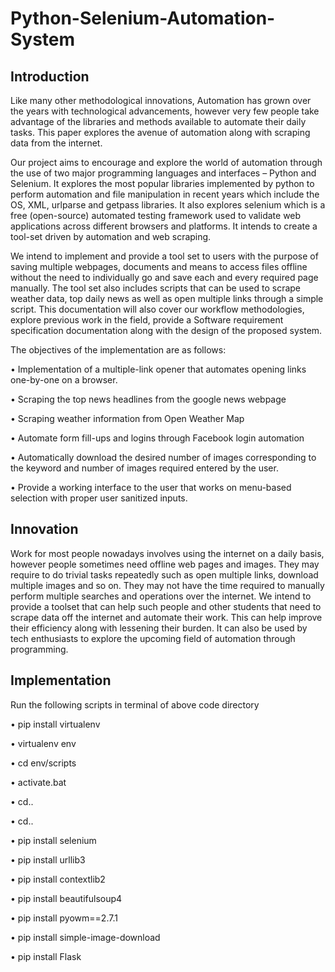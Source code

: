 # Python-Selenium-Automation-System

## Introduction

Like many other methodological innovations, Automation has grown over the years with technological advancements, however very few people take advantage of the libraries and methods available to automate their daily tasks. This paper explores the avenue of automation along with scraping data from the internet. 

Our project aims to encourage and explore the world of automation through the use of two major programming languages and interfaces – Python and Selenium. It explores the most popular libraries implemented by python to perform automation and file manipulation in recent years which include the OS, XML, urlparse and getpass libraries. It also explores selenium which is a free (open-source) automated testing framework used to validate web applications across different browsers and platforms. It intends to create a tool-set driven by automation and web scraping. 

We intend to implement and provide a tool set to users with the purpose of saving multiple webpages, documents and means to access files offline without the need to individually go and save each and every required page manually. The tool set also includes scripts that can be used to scrape weather data, top daily news as well as open multiple links through a simple script. This documentation will also cover our workflow methodologies, explore previous work in the field, provide a Software requirement specification documentation along with the design of the proposed system.

The objectives of the implementation are as follows: 

•	Implementation of a multiple-link opener that automates opening links one-by-one on a browser.

•	Scraping the top news headlines from the google news webpage 

•	Scraping weather information from Open Weather Map 

•	Automate form fill-ups and logins through Facebook login automation 

•	Automatically download the desired number of images corresponding to the keyword and number of images required entered by the user. 

•	Provide a working interface to the user that works on menu-based selection with proper user sanitized inputs.

## Innovation

Work for most people nowadays involves using the internet on a daily basis, however people sometimes need offline web pages and images. They may require to do trivial tasks repeatedly such as open multiple links, download multiple images and so on. They may not have the time required to manually perform multiple searches and operations over the internet. We intend to provide a toolset that can help such people and other students that need to scrape data off the internet and automate their work. This can help improve their efficiency along with lessening their burden. It can also be used by tech enthusiasts to explore the upcoming field of automation through programming.

## Implementation
Run the following scripts in terminal of above code directory

•	pip install virtualenv

•	virtualenv env

•	cd env/scripts

•	activate.bat

•	cd..

•	cd..

•	pip install selenium

•	pip install urllib3

•	pip install contextlib2

•	pip install beautifulsoup4

•	pip install pyowm==2.7.1

•	pip install simple-image-download

•	pip install Flask



